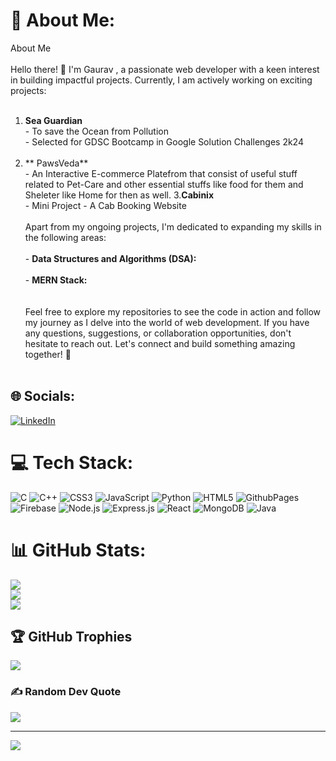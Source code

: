 # 💫 About Me:
About Me<br><br>Hello there! 👋 I'm Gaurav , a passionate web developer with a keen interest in building impactful projects. Currently, I am actively working on exciting projects:<br><br>
1. **Sea Guardian**<br>   - To save the  Ocean from Pollution <br>   - Selected for GDSC Bootcamp in Google Solution Challenges 2k24<br><br>
2. ** PawsVeda** <br> - An  Interactive E-commerce Platefrom that consist of useful stuff related to Pet-Care and other essential stuffs like food for them and Sheleter like Home for then as well.
3.**Cabinix**<br>   - Mini Project - A Cab Booking Website<br>  <br>Apart from my ongoing projects, I'm dedicated to expanding my skills in the following areas:<br><br>- **Data Structures and Algorithms (DSA):**<br>  <br>- **MERN Stack:**<br> <br><br>Feel free to explore my repositories to see the code in action and follow my journey as I delve into the world of web  development. If you have any questions, suggestions, or collaboration opportunities, don't hesitate to reach out. Let's connect and build something amazing together! 🚀<br><br>


## 🌐 Socials:
[![LinkedIn](https://img.shields.io/badge/LinkedIn-%230077B5.svg?logo=linkedin&logoColor=white)](https://linkedin.com/in/gauravsingh096) 

# 💻 Tech Stack:
![C](https://img.shields.io/badge/c-%2300599C.svg?style=for-the-badge&logo=c&logoColor=white)
![C++](https://img.shields.io/badge/c++-%2300599C.svg?style=for-the-badge&logo=c%2B%2B&logoColor=white)
![CSS3](https://img.shields.io/badge/css3-%231572B6.svg?style=for-the-badge&logo=css3&logoColor=white)
![JavaScript](https://img.shields.io/badge/javascript-%23323330.svg?style=for-the-badge&logo=javascript&logoColor=%23F7DF1E)
![Python](https://img.shields.io/badge/python-3670A0?style=for-the-badge&logo=python&logoColor=ffdd54)
![HTML5](https://img.shields.io/badge/html5-%23E34F26.svg?style=for-the-badge&logo=html5&logoColor=white)
![GithubPages](https://img.shields.io/badge/github%20pages-121013?style=for-the-badge&logo=github&logoColor=white)
![Firebase](https://img.shields.io/badge/Firebase-039BE5?style=for-the-badge&logo=Firebase&logoColor=white)
![Node.js](https://img.shields.io/badge/node.js-6DA55F?style=for-the-badge&logo=node.js&logoColor=white)
![Express.js](https://img.shields.io/badge/express.js-%23404d59.svg?style=for-the-badge&logo=express&logoColor=%2361DAFB)
![React](https://img.shields.io/badge/react-%2320232a.svg?style=for-the-badge&logo=react&logoColor=%2361DAFB)
![MongoDB](https://img.shields.io/badge/mongodb-%234ea94b.svg?style=for-the-badge&logo=mongodb&logoColor=white)
![Java](https://img.shields.io/badge/java-%23ED8B00.svg?style=for-the-badge&logo=java&logoColor=white)


# 📊 GitHub Stats:
![](https://github-readme-stats.vercel.app/api?username=gauravsingh096&theme=radical&hide_border=false&include_all_commits=false&count_private=false)<br/>
![](https://github-readme-streak-stats.herokuapp.com/?user=gauravsingh096&theme=radical&hide_border=false)<br/>
![](https://github-readme-stats.vercel.app/api/top-langs/?username=gauravsingh096&theme=radical&hide_border=false&include_all_commits=false&count_private=false&layout=compact)

## 🏆 GitHub Trophies
![](https://github-profile-trophy.vercel.app/?username=gauravsingh096&theme=radical&no-frame=false&no-bg=false&margin-w=4)

### ✍️ Random Dev Quote
![](https://quotes-github-readme.vercel.app/api?type=horizontal&theme=radical)

---
[![](https://visitcount.itsvg.in/api?id=gauravsingh096&icon=5&color=4)](https://visitcount.itsvg.in)

<!-- Proudly created with GPRM ( https://gprm.itsvg.in ) -->
